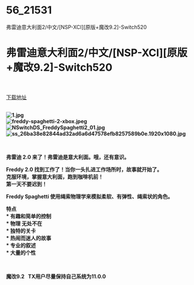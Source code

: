 # 56_21531
弗雷迪意大利面2/中文/[NSP-XCI][原版+魔改9.2]-Switch520
# 弗雷迪意大利面2/中文/[NSP-XCI][原版+魔改9.2]-Switch520
 <br/></br>
[下载地址](https://www.switch520.cc/article/21531 "下载地址")
<br/></br>

<p><strong><img title="1.jpg" src="https://www.switch520.cc/muke_img/2021_08_22_63eb25ba181c3.jpg" alt="1.jpg"></strong><br>
<strong><img title="freddy-spaghetti-2-xbox.jpeg" src="https://www.switch520.cc/muke_img/2021_08_22_0ef4ddfaf875a.jpeg" alt="freddy-spaghetti-2-xbox.jpeg"></strong><br>
<strong><img title="NSwitchDS_FreddySpaghetti2_01.jpg" src="https://www.switch520.cc/muke_img/2021_08_22_d1ad72ebb6e79.jpg" alt="NSwitchDS_FreddySpaghetti2_01.jpg"></strong><br>
<strong><img title="ss_26ba38e82844ad32ad6a6d47578efb8257589b0e.1920x1080.jpg" src="https://www.switch520.cc/muke_img/2021_08_22_d396c7c666387.jpg" alt="ss_26ba38e82844ad32ad6a6d47578efb8257589b0e.1920x1080.jpg">&nbsp;</strong></p>
<p>&nbsp;</p>
<p><strong>弗雷迪 2.0 来了！弗雷迪是意大利面。哦，还有意识。</strong></p>
<p><strong>Freddy 2.0 找到工作了！当你一头扎进工作场所时，故事就开始了。</strong><br>
<strong>克服环境，掌握意大利面，跑到咖啡机前！</strong><br>
<strong>第一天不要迟到！</strong></p>
<p><strong>Freddy Spaghetti 使用绳索物理学来模拟柔软、有弹性、绳索状的角色。</strong></p>
<p><strong>特点</strong><br>
<strong>* 有趣和简单的控制</strong><br>
<strong>* 物理 无处不在</strong><br>
<strong>* 独特的关卡</strong><br>
<strong>* 热闹而迷人的故事</strong><br>
<strong>* 专业的叙述</strong><br>
<strong>* 大量的个性</strong></p>
<p>&nbsp;</p>
<p><strong>魔改9.2 &nbsp;&nbsp;TX用户尽量保持自己系统为11.0.0</strong></p>
